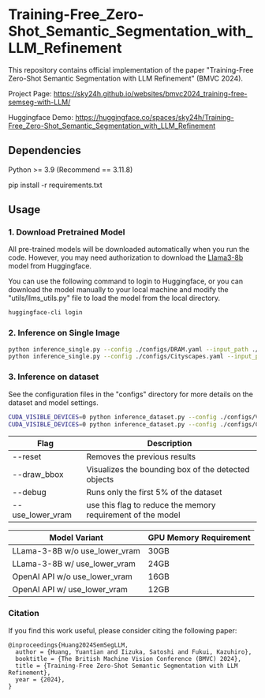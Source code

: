 # Training-Free_Zero-Shot_Semantic_Segmentation_with_LLM_Refinement

This repository contains official implementation of the paper "Training-Free Zero-Shot Semantic Segmentation with LLM Refinement" (BMVC 2024).

Project Page: https://sky24h.github.io/websites/bmvc2024_training-free-semseg-with-LLM/

Huggingface Demo: https://huggingface.co/spaces/sky24h/Training-Free_Zero-Shot_Semantic_Segmentation_with_LLM_Refinement

## Dependencies
Python >= 3.9 (Recommend == 3.11.8)

pip install -r requirements.txt

## Usage
### 1. Download Pretrained Model
All pre-trained models will be downloaded automatically when you run the code.
However, you may need authorization to download the [Llama3-8b](https://huggingface.co/meta-llama/Meta-Llama-3-8B-Instruct) model from Huggingface.

You can use the following command to login to Huggingface, or you can download the model manually to your local machine and modify the "utils/llms_utils.py" file to load the model from the local directory.
```bash
huggingface-cli login
```

### 2. Inference on Single Image
```bash
python inference_single.py --config ./configs/DRAM.yaml --input_path ./sources/DRAM_eg.jpg
python inference_single.py --config ./configs/Cityscapes.yaml --input_path ./sources/Cityscapes_eg.jpg
```

### 3. Inference on dataset
See the configuration files in the "configs" directory for more details on the dataset and model settings.

```bash
CUDA_VISIBLE_DEVICES=0 python inference_dataset.py --config ./configs/VOC2012.yaml --reset --draw_bbox --debug
CUDA_VISIBLE_DEVICES=0 python inference_dataset.py --config ./configs/COCO-81.yaml --reset --draw_bbox --debug
```

| Flag | Description |
|------|-------------|
| --reset | Removes the previous results |
| --draw_bbox | Visualizes the bounding box of the detected objects |
| --debug | Runs only the first 5% of the dataset |
| --use_lower_vram | use this flag to reduce the memory requirement of the model |


| Model Variant | GPU Memory Requirement |
|---------------|-----------------------|
| LLama-3-8B w/o use_lower_vram | 30GB |
| LLama-3-8B w/ use_lower_vram | 24GB |
| OpenAI API w/o use_lower_vram | 16GB |
| OpenAI API w/ use_lower_vram | 12GB |

### Citation
If you find this work useful, please consider citing the following paper:
```
@inproceedings{Huang2024SemSegLLM,
  author = {Huang, Yuantian and Iizuka, Satoshi and Fukui, Kazuhiro},
  booktitle = {The British Machine Vision Conference (BMVC) 2024},
  title = {Training-Free Zero-Shot Semantic Segmentation with LLM Refinement},
  year = {2024},
}
```
